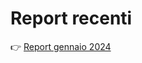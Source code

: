 # Report recenti

👉 [Report gennaio 2024](https://docs.google.com/gview?url=https://raw.githubusercontent.com/canevarolo/Lacoste_exam_2024_25/refs/heads/main/Reports/Italian_version/269893_24.docx&embedded=true)
